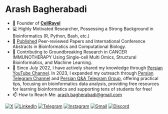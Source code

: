 <!--
**arashbioinf/arashbioinf** is a ✨ _special_ ✨ repository because its `README.md` (this file) appears on your GitHub profile.

Here are some ideas to get you started:

- 🔭 I’m currently working on ...
- 🌱 I’m currently learning ...
- 👯 I’m looking to collaborate on ...
- 🤔 I’m looking for help with ...
- 💬 Ask me about ...
- 📫 How to reach me: ...
- 😄 Pronouns: ...
- ⚡ Fun fact: ...
-->

# Arash Bagherabadi

- 🧠 Founder of **[CellRavel](https://github.com/cellravel)**
- 💻 Highly Motivated Researcher, Possessing a Strong Background in Bioinformatics (R, Python, Bash, etc.)
- 📄 [Published](https://scholar.google.com/citations?user=Jk-OzNQAAAAJ&hl=en) Peer-reviewed Papers and International Conference Abstracts in Bioinformatics and Computational Biology.
- 🧬 Contributing to Groundbreaking Research in CANCER IMMUNOTHERAPY Using Single-cell Multi Omics, Structural Bioinformatics, and Machine Learning.
- 🌱 Since July 2022, I have actively shared my knowledge through [Persian YouTube Channel](https://www.youtube.com/@elmium). In 2023, I expanded my outreach through [Persian Telegram Channel](https://t.me/arashbioinfo) and [Persian Q&A Telegram Group](https://t.me/arashbioinfoQA), offering practical tips, focusing on bioinformatics data analysis, providing free resources for learning bioinformatics and supporting tens of students for free!
- 📫 How to Reach Me: arash.bagherabadi@gmail.com

[![X](https://img.shields.io/badge/X-000?style=for-the-badge&logo=x)](https://x.com/bioinfmatters)
[![LinkedIn](https://img.shields.io/badge/LinkedIn-0077B5?style=for-the-badge&logo=linkedin&logoColor=white)](https://www.linkedin.com/in/arashbagherabadi/)
[![Telegram](https://img.shields.io/badge/Telegram-000?style=for-the-badge&logo=telegram&logoColor=2CA5E0)](https://t.me/arashbioinfopv)
[![Instagram](https://img.shields.io/badge/-Instagram-%23E4405F?style=for-the-badge&logo=instagram&logoColor=white)](https://instagram.com/elmium_/)
[![Gmail](https://img.shields.io/badge/Gmail-333333?style=for-the-badge&logo=gmail&logoColor=red)](mailto:arash.bagherabadi@gmail.com)
[![Discord](https://img.shields.io/badge/Discord-7289DA?style=for-the-badge&logo=discord&logoColor=white)](https://discord.com/channels/@arashbioinfo/)

